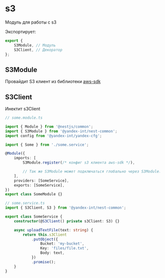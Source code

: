 # s3

Модуль для работы с s3

Экспортирует:

```ts
export {
    S3Module, // Модуль
    S3Client, // Декоратор
};
```

## S3Module

Провайдит S3 клиент из библиотеки [aws-sdk](https://docs.aws.amazon.com/AWSJavaScriptSDK/latest/AWS/S3.html)

## S3Client

Инектит s3Client

```ts
// some.module.ts

import { Module } from '@nestjs/common';
import { S3Module } from '@yandex-int/nest-common';
import config from '@yandex-int/yandex-cfg';

import { Some } from './some.service';

@Module({
    imports: [
        S3Module.register(/* конфиг s3 клиента aws-sdk */),

        // Так же S3Module может подключаться глобально через S3Module.forRoot(S3Options)
    ],
    providers: [SomeService],
    exports: [SomeService],
})
export class SomeModule {}
```

```ts
// some.service.ts
import { S3Client, S3 } from '@yandex-int/nest-common';

export class SomeService {
    constructor(@S3Client() private s3Client: S3) {}

    async uploadTextFile(text: string) {
        return this.s3Client
            .putObject({
                Bucket: 'my-bucket',
                Key: 'files/file.txt',
                Body: text,
            })
            .promise();
    }
}
```
